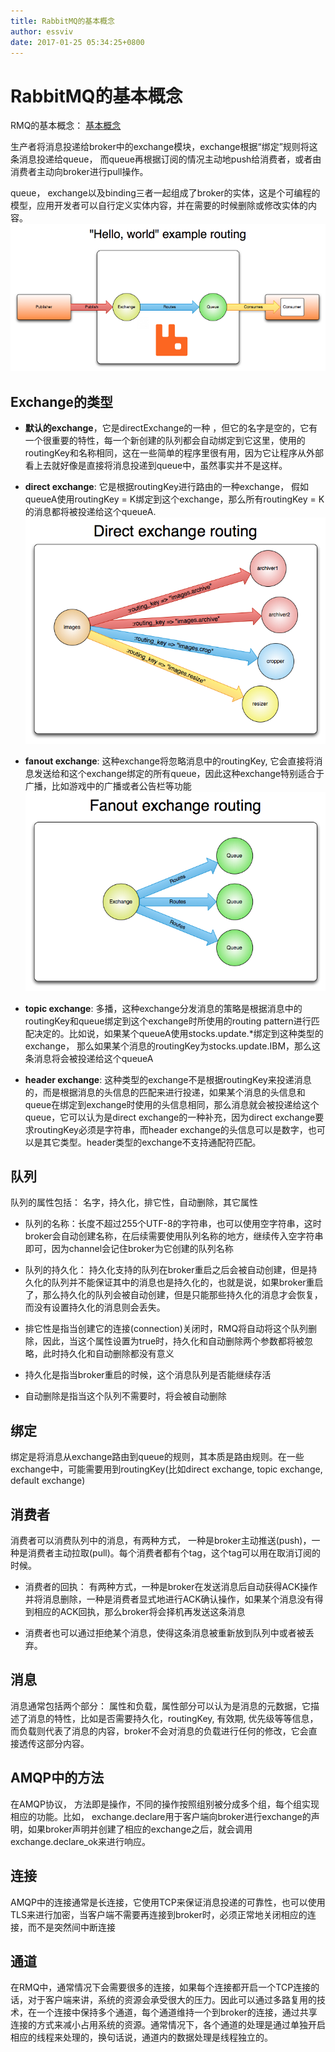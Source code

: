 ```yaml
---
title: RabbitMQ的基本概念
author: essviv
date: 2017-01-25 05:34:25+0800
---
```


# RabbitMQ的基本概念

RMQ的基本概念： [基本概念](http://www.rabbitmq.com/tutorials/amqp-concepts.html)

生产者将消息投递给broker中的exchange模块，exchange根据“绑定”规则将这条消息投递给queue， 而queue再根据订阅的情况主动地push给消费者，或者由消费者主动向broker进行pull操作。

queue， exchange以及binding三者一起组成了broker的实体，这是个可编程的模型，应用开发者可以自行定义实体内容，并在需要的时候删除或修改实体的内容。
![rabbitmq-routing](https://github.com/Essviv/images/blob/master/rabbitmq-routing.png?raw=true)

## Exchange的类型
* **默认的exchange**，它是directExchange的一种 ，但它的名字是空的，它有一个很重要的特性，每一个新创建的队列都会自动绑定到它这里，使用的routingKey和名称相同，这在一些简单的程序里很有用，因为它让程序从外部看上去就好像是直接将消息投递到queue中，虽然事实并不是这样。

* **direct exchange**: 它是根据routingKey进行路由的一种exchange， 假如queueA使用routingKey = K绑定到这个exchange，那么所有routingKey = K的消息都将被投递给这个queueA.
![rabbitmq-direct-exchange](https://github.com/Essviv/images/blob/master/rabbitmq-direct.png?raw=true)

* **fanout exchange**: 这种exchange将忽略消息中的routingKey, 它会直接将消息发送给和这个exchange绑定的所有queue，因此这种exchange特别适合于广播，比如游戏中的广播或者公告栏等功能
![rabbitmq-fanout-exchange](https://github.com/Essviv/images/blob/master/rabbitmq-fanout.png?raw=true)

* **topic exchange**: 多播，这种exchange分发消息的策略是根据消息中的routingKey和queue绑定到这个exchange时所使用的routing pattern进行匹配决定的。比如说，如果某个queueA使用stocks.update.*绑定到这种类型的exchange， 那么如果某个消息的routingKey为stocks.update.IBM，那么这条消息将会被投递给这个queueA

* **header exchange**: 这种类型的exchange不是根据routingKey来投递消息的，而是根据消息的头信息的匹配来进行投递，如果某个消息的头信息和queue在绑定到exchange时使用的头信息相同，那么消息就会被投递给这个queue，它可以认为是direct exchange的一种补充，因为direct exchange要求routingKey必须是字符串，而header exchange的头信息可以是数字，也可以是其它类型。header类型的exchange不支持通配符匹配。
 
## 队列 
队列的属性包括： 名字，持久化，排它性，自动删除，其它属性

* 队列的名称：长度不超过255个UTF-8的字符串，也可以使用空字符串，这时broker会自动创建名称，在后续需要使用队列名称的地方，继续传入空字符串即可，因为channel会记住broker为它创建的队列名称

* 队列的持久化： 持久化支持的队列在broker重启之后会被自动创建，但是持久化的队列并不能保证其中的消息也是持久化的，也就是说，如果broker重启了，那么持久化的队列会被自动创建，但是只能那些持久化的消息才会恢复，而没有设置持久化的消息则会丢失。

* 排它性是指当创建它的连接(connection)关闭时，RMQ将自动将这个队列删除，因此，当这个属性设置为true时，持久化和自动删除两个参数都将被忽略，此时持久化和自动删除都没有意义

* 持久化是指当broker重启的时候，这个消息队列是否能继续存活

* 自动删除是指当这个队列不需要时，将会被自动删除

## 绑定
绑定是将消息从exchange路由到queue的规则，其本质是路由规则。在一些exchange中，可能需要用到routingKey(比如direct exchange, topic exchange, default exchange)

## 消费者
消费者可以消费队列中的消息，有两种方式， 一种是broker主动推送(push)，一种是消费者主动拉取(pull)。每个消费者都有个tag，这个tag可以用在取消订阅的时候。

* 消费者的回执： 有两种方式，一种是broker在发送消息后自动获得ACK操作并将消息删除，一种是消费者显式地进行ACK确认操作，如果某个消息没有得到相应的ACK回执，那么broker将会择机再发送这条消息

* 消费者也可以通过拒绝某个消息，使得这条消息被重新放到队列中或者被丢弃。

## 消息
消息通常包括两个部分： 属性和负载，属性部分可以认为是消息的元数据，它描述了消息的特性，比如是否需要持久化，routingKey, 有效期, 优先级等等信息，而负载则代表了消息的内容，broker不会对消息的负载进行任何的修改，它会直接透传这部分内容。

## AMQP中的方法
在AMQP协议， 方法即是操作，不同的操作按照组别被分成多个组，每个组实现相应的功能。比如， exchange.declare用于客户端向broker进行exchange的声明，如果broker声明并创建了相应的exchange之后，就会调用exchange.declare_ok来进行响应。

## 连接
AMQP中的连接通常是长连接，它使用TCP来保证消息投递的可靠性，也可以使用TLS来进行加密，当客户端不需要再连接到broker时，必须正常地关闭相应的连接，而不是突然间中断连接

## 通道
在RMQ中，通常情况下会需要很多的连接，如果每个连接都开启一个TCP连接的话，对于客户端来讲，系统的资源会承受很大的压力。因此可以通过多路复用的技术，在一个连接中保持多个通道，每个通道维持一个到broker的连接，通过共享连接的方式来减小占用系统的资源。通常情况下，各个通道的处理是通过单独开启相应的线程来处理的，换句话说，通道内的数据处理是线程独立的。